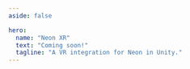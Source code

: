```yaml
---
aside: false

hero:
  name: "Neon XR"
  text: "Coming soon!"
  tagline: "A VR integration for Neon in Unity."
---
```

<script setup>
  import { VPHomeHero } from "vitepress/theme"
</script>
<VPHomeHero />